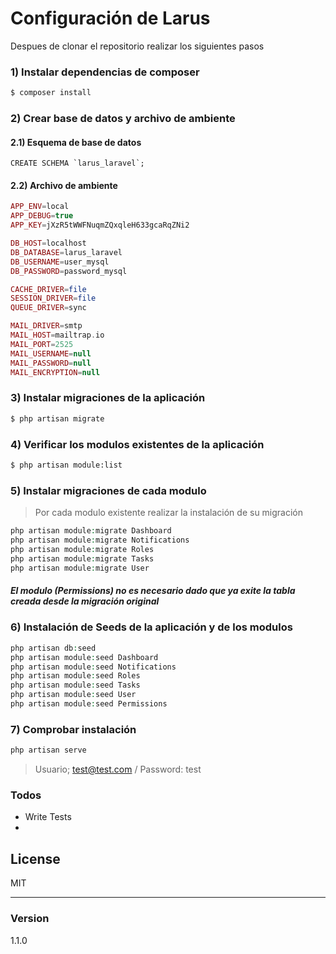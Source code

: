 # Configuración de Larus
Despues de clonar el repositorio realizar los siguientes pasos

### 1) Instalar dependencias de composer
```sh
$ composer install
```

### 2) Crear base de datos y archivo de ambiente
#### 2.1) Esquema de base de datos
```mysql
CREATE SCHEMA `larus_laravel`;
```
#### 2.2) Archivo de ambiente
```php
APP_ENV=local
APP_DEBUG=true
APP_KEY=jXzR5tWWFNuqmZQxqleH633gcaRqZNi2

DB_HOST=localhost
DB_DATABASE=larus_laravel
DB_USERNAME=user_mysql
DB_PASSWORD=password_mysql

CACHE_DRIVER=file
SESSION_DRIVER=file
QUEUE_DRIVER=sync

MAIL_DRIVER=smtp
MAIL_HOST=mailtrap.io
MAIL_PORT=2525
MAIL_USERNAME=null
MAIL_PASSWORD=null
MAIL_ENCRYPTION=null
```

### 3) Instalar migraciones de la aplicación
```sh
$ php artisan migrate
```
### 4) Verificar los modulos existentes de la aplicación
```sh
$ php artisan module:list
```
### 5) Instalar migraciones de cada modulo

> Por cada modulo existente realizar la instalación de su migración

```php
php artisan module:migrate Dashboard
php artisan module:migrate Notifications
php artisan module:migrate Roles
php artisan module:migrate Tasks
php artisan module:migrate User
```
##### **El modulo (Permissions) no es necesario dado que ya exite la tabla creada desde la migración original**


### 6) Instalación de Seeds de la aplicación y de los modulos
```php
php artisan db:seed
php artisan module:seed Dashboard
php artisan module:seed Notifications
php artisan module:seed Roles
php artisan module:seed Tasks
php artisan module:seed User
php artisan module:seed Permissions
```

### 7) Comprobar instalación 
```sh
php artisan serve
```
> Usuario; test@test.com /
> Password: test
### Todos

 - Write Tests
 - 
License
----

MIT

**   **

### Version
1.1.0



